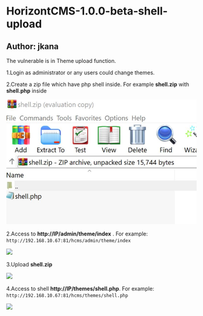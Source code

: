 # HorizontCMS-1.0.0-beta-shell-upload

Author: jkana
----

The vulnerable is in Theme upload function.

1.Login as administrator or any users could change themes.

2.Create a zip file which have php shell inside. For example **shell.zip** with **shell.php** inside

![](https://github.com/jkana/HorizontCMS-1.0.0-beta-shell-upload/raw/main/Images/1.JPG)

2.Access to **http://IP/admin/theme/index** . For example:
```http://192.168.10.67:81/hcms/admin/theme/index```

![](https://github.com/jkana/HorizontCMS-1.0.0-beta-shell-upload/raw/main/Images/2.JPG)

3.Upload **shell.zip**

![](https://github.com/jkana/HorizontCMS-1.0.0-beta-shell-upload/raw/main/Images/4.JPG)

4.Access to shell **http://IP/themes/shell.php**. For example:
```http://192.168.10.67:81/hcms/themes/shell.php```

![](https://github.com/jkana/HorizontCMS-1.0.0-beta-shell-upload/raw/main/Images/3.JPG)

